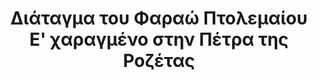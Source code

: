 ---
layout: quote
permalink: /el/
langtag: el
type: modern
script: Grek
langName: Ελληνικά
englishLangName: Grek
title: Διάταγμα του Φαραώ Πτολεμαίου Ε' χαραγμένο στην Πέτρα της Ροζέτας
quote: Αντίγραφα αυτού του Διατάγματος θα κοπούν σε ιερογλυφικά, δημοτικά και ελληνικά πάνω σε βασαλτινές πλάκες και θα τοποθετηθούν στους ναούς πρώτης, δεύτερης και τρίτης τάξης δίπλα στο άγαλμα του Πτολεμαίου, του αιώνια ζωντανού θεού.
reference: Διατάγματα του Πτολεμαίου Ε' στην Πέτρα της Ροζέτας, 196 π.Χ., Βρετανικό Μουσείο.
imageAlt: Νόμισμα με το πρόσωπο του Πτολεμαίου Ε΄
selectAriaLabel: Επιλέξτε γλώσσα
buttonRandom: Τυχαίο
direction: ltr
---